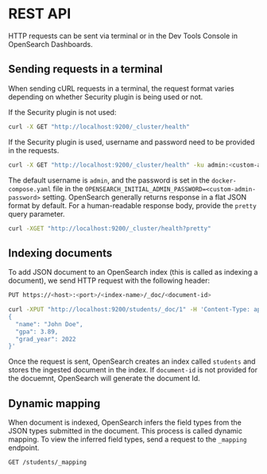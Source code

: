 # REST API

HTTP requests can be sent via terminal or in the Dev Tools Console in OpenSearch
Dashboards.

## Sending requests in a terminal

When sending cURL requests in a terminal, the request format varies depending on
whether Security plugin is being used or not.

If the Security plugin is not used:

```bash
curl -X GET "http://localhost:9200/_cluster/health"
```

If the Security plugin is used, username and password need to be provided in the
requests.

```bash
curl -X GET "http://localhost:9200/_cluster/health" -ku admin:<custom-admin-password>
```

The default username is `admin`, and the password is set in the
`docker-compose.yaml` file in the 
`OPENSEARCH_INITIAL_ADMIN_PASSWORD=<custom-admin-password>` setting. OpenSearch
generally returns response in a flat JSON format by default. For a
human-readable response body, provide the `pretty` query parameter.

```bash
curl -XGET "http://localhost:9200/_cluster/health?pretty"
```

## Indexing documents

To add JSON document to an OpenSearch index (this is called as indexing a
document), we send HTTP request with the following header:

```bash
PUT https://<host>:<port>/<index-name>/_doc/<document-id>

curl -XPUT "http://localhost:9200/students/_doc/1" -H 'Content-Type: application/json' -d'
{
  "name": "John Doe",
  "gpa": 3.89,
  "grad_year": 2022
}'
```

Once the request is sent, OpenSearch creates an index called `students` and
stores the ingested document in the index. If `document-id` is not provided for
the docuemnt, OpenSearch will generate the document Id.


## Dynamic mapping

When document is indexed, OpenSearch infers the field types from the JSON types
submitted in the document. This process is called dynamic mapping. To view the
inferred field types, send a request to the `_mapping` endpoint.

```bash
GET /students/_mapping
```


